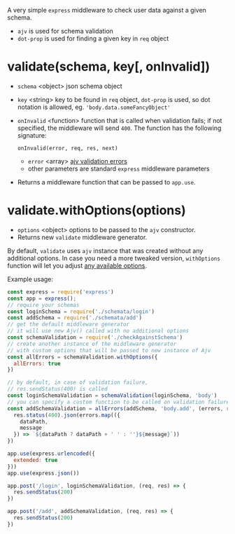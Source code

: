 A very simple `express` middleware to check user data against a given schema. 

* `ajv` is used for schema validation
* `dot-prop` is used for finding a given key in `req` object 

# validate(schema, key[, onInvalid])

* `schema` \<object> json schema object
* `key` \<string> key to be found in `req` object, `dot-prop` is used, so dot notation is allowed, eg. `'body.data.someFancyObject'`
* `onInvalid` \<function> function that is called when validation fails; if not specified, the middleware will send `400`. The function has the following signature: 
  
  `onInvalid(error, req, res, next)`
  * `error` \<array> [ajv validation errors](https://ajv.js.org/#validation-errors)
  * other parameters are standard `express` middleware parameters

* Returns a middleware function that can be passed to `app.use`. 

# validate.withOptions(options)

* `options` \<object> options to be passed to the `ajv` constructor. 
* Returns new `validate` middleware generator.

By default, `validate` uses `ajv` instance that was created without any additional options. In case you need a more tweaked version, `withOptions` function will let you adjust [any available options](https://ajv.js.org/#options).


Example usage:
```js
const express = require('express')
const app = express();
// require your schemas
const loginSchema = require('./schemata/login')
const addSchema = require('./schemata/add')
// get the default middleware generator
// it will use new Ajv() called with no additional options
const schemaValidation = require('./checkAgainstSchema')
// create another instance of the middleware generator
// with custom options that will be passed to new instance of Ajv
const allErrors = schemaValidation.withOptions({
  allErrors: true
})

// by default, in case of validation failure,
// res.sendStatus(400) is called
const loginSchemaValidation = schemaValidation(loginSchema, 'body')
// you can specify a custom function to be called on validation failure
const addSchemaValidation = allErrors(addSchema, 'body.add', (errors, req, res, next) => {
  res.status(400).json(errors.map(({
    dataPath,
    message
  }) => `${dataPath ? dataPath + ' ' : ''}${message}`))
})

app.use(express.urlencoded({
  extended: true
}))
app.use(express.json())

app.post('/login', loginSchemaValidation, (req, res) => {
  res.sendStatus(200)
})

app.post('/add', addSchemaValidation, (req, res) => {
  res.sendStatus(200)
})
```
